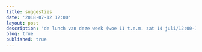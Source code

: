 ```yaml
---
title: suggesties
date: '2018-07-12 12:00'
layout: post
description: 'de lunch van deze week (woe 11 t.e.m. zat 14 juli/12:00-14:00)'
blog: true
published: true
---
```



